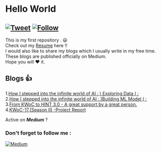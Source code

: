 # Hello World 
[![Tweet](https://img.shields.io/twitter/url/http/srvkmr130.svg?style=social)](https://twitter.com/srvkmr130)
[![Follow](https://img.shields.io/twitter/follow/espadrine.svg?label=Follow&style=social)](https://twitter.com/srvkmr130)
---
This is my first repository . :smiley:  
Check out my [Resume](https://drive.google.com/open?id=1jwafQFLr31eM_7kXDEncLhJYiLrjhQoz) here !!  
I would also like to share my blogs which I usually write in my free time.  
These blogs are published officially on Medium.  
Hope you will :heart: it.  

## Blogs :+1:
 1.[How I stepped into the infinite world of AI : ) Exploring Data ( :](https://medium.com/@srvkmr130/how-i-stepped-into-the-infinite-world-of-ai-exploring-data-6b9bca802876)  
 2.[How I stepped into the infinite world of AI : )Building ML Model ( :](https://medium.com/@srvkmr130/how-i-stepped-into-the-infinite-world-of-ai-exploring-ml-algorithms-1029cdb43b10)  
 3.[From KWoC to HINT 3.0 - A great support by a great person.](https://medium.com/@srvkmr130/from-kwoc-to-hint-3-0-a-great-support-by-a-great-person-c708786dc3bc)   
 4.[KWoC-17,(Season II) -Project Report](https://medium.com/@srvkmr130/kwoc-17-season-ii-project-report-94caaa65441a)


Active on **_Medium_** ?
### Don't forget to follow me :
[![Medium](https://img.shields.io/badge/Follow-Medium-lightgreen.svg)](https://medium.com/@srvkmr130)
